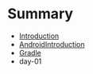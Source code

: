 # Summary

* [Introduction](README.md)
* [AndroidIntroduction](chapter1.md)
* [Gradle](gradle.md)
* day-01

